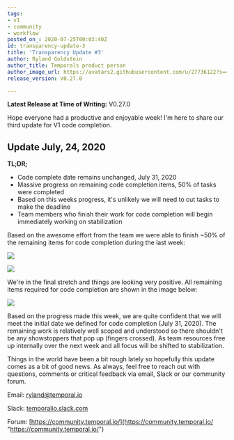 ```yaml
---
tags:
- v1
- community
- workflow
posted_on_: 2020-07-25T00:03:40Z
id: transparency-update-3
title: 'Transparency Update #3'
author: Ryland Goldstein
author_title: Temporals product person
author_image_url: https://avatars2.githubusercontent.com/u/27736122?s=460&u=7b6a3e58ec7ed7157f23f51e91a2f4cd2028d606&v=4
release_version: V0.27.0

---
```

<!--truncate--> 

**Latest Release at Time of Writing:** V0.27.0

Hope everyone had a productive and enjoyable week! I'm here to share our third update for V1 code completion.

## Update July, 24, 2020

**TL;DR;**

* Code complete date remains unchanged, July 31, 2020
* Massive progress on remaining code completion items, 50% of tasks were completed
* Based on this weeks progress, it's unlikely we will need to cut tasks to make the deadline
* Team members who finish their work for code completion will begin immediately working on stabilization

Based on the awesome effort from the team we were able to finish \~50% of the remaining items for code completion during the last week:

![](/cms/screen-shot-2020-07-24-at-4-02-28-pm.png)

![](/cms/screen-shot-2020-07-24-at-4-02-35-pm.png)

We're in the final stretch and things are looking very positive. All remaining items required for code completion are shown in the image below:

![](/cms/screen-shot-2020-07-24-at-4-02-13-pm.png)

Based on the progress made this week, we are quite confident that we will meet the initial date we defined for code completion (July 31, 2020). The remaining work is relatively well scoped and understood so there shouldn't be any showstoppers that pop up (fingers crossed). As team resources free up internally over the next week and all focus will be shifted to stabilization.

Things in the world have been a bit rough lately so hopefully this update comes as a bit of good news. As always, feel free to reach out with questions, comments or critical feedback via email, Slack or our community forum.

Email: [ryland@temporal.io](mailto:ryland@temporal.io)

Slack: [temporalio.slack.com](http://temporalio.slack.com/)

Forum: [https://community.temporal.io/](https://community.temporal.io/ "https://community.temporal.io/")
